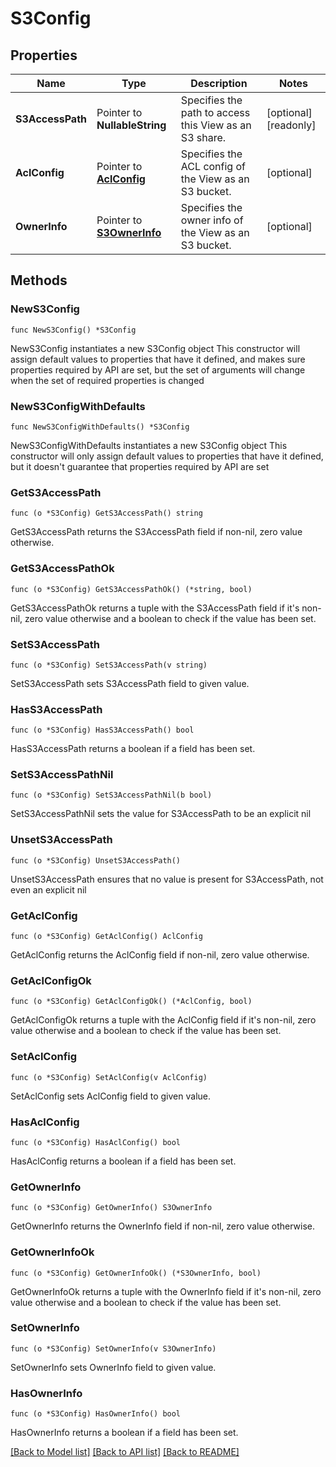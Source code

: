 # S3Config

## Properties

Name | Type | Description | Notes
------------ | ------------- | ------------- | -------------
**S3AccessPath** | Pointer to **NullableString** | Specifies the path to access this View as an S3 share. | [optional] [readonly] 
**AclConfig** | Pointer to [**AclConfig**](AclConfig.md) | Specifies the ACL config of the View as an S3 bucket. | [optional] 
**OwnerInfo** | Pointer to [**S3OwnerInfo**](S3OwnerInfo.md) | Specifies the owner info of the View as an S3 bucket. | [optional] 

## Methods

### NewS3Config

`func NewS3Config() *S3Config`

NewS3Config instantiates a new S3Config object
This constructor will assign default values to properties that have it defined,
and makes sure properties required by API are set, but the set of arguments
will change when the set of required properties is changed

### NewS3ConfigWithDefaults

`func NewS3ConfigWithDefaults() *S3Config`

NewS3ConfigWithDefaults instantiates a new S3Config object
This constructor will only assign default values to properties that have it defined,
but it doesn't guarantee that properties required by API are set

### GetS3AccessPath

`func (o *S3Config) GetS3AccessPath() string`

GetS3AccessPath returns the S3AccessPath field if non-nil, zero value otherwise.

### GetS3AccessPathOk

`func (o *S3Config) GetS3AccessPathOk() (*string, bool)`

GetS3AccessPathOk returns a tuple with the S3AccessPath field if it's non-nil, zero value otherwise
and a boolean to check if the value has been set.

### SetS3AccessPath

`func (o *S3Config) SetS3AccessPath(v string)`

SetS3AccessPath sets S3AccessPath field to given value.

### HasS3AccessPath

`func (o *S3Config) HasS3AccessPath() bool`

HasS3AccessPath returns a boolean if a field has been set.

### SetS3AccessPathNil

`func (o *S3Config) SetS3AccessPathNil(b bool)`

 SetS3AccessPathNil sets the value for S3AccessPath to be an explicit nil

### UnsetS3AccessPath
`func (o *S3Config) UnsetS3AccessPath()`

UnsetS3AccessPath ensures that no value is present for S3AccessPath, not even an explicit nil
### GetAclConfig

`func (o *S3Config) GetAclConfig() AclConfig`

GetAclConfig returns the AclConfig field if non-nil, zero value otherwise.

### GetAclConfigOk

`func (o *S3Config) GetAclConfigOk() (*AclConfig, bool)`

GetAclConfigOk returns a tuple with the AclConfig field if it's non-nil, zero value otherwise
and a boolean to check if the value has been set.

### SetAclConfig

`func (o *S3Config) SetAclConfig(v AclConfig)`

SetAclConfig sets AclConfig field to given value.

### HasAclConfig

`func (o *S3Config) HasAclConfig() bool`

HasAclConfig returns a boolean if a field has been set.

### GetOwnerInfo

`func (o *S3Config) GetOwnerInfo() S3OwnerInfo`

GetOwnerInfo returns the OwnerInfo field if non-nil, zero value otherwise.

### GetOwnerInfoOk

`func (o *S3Config) GetOwnerInfoOk() (*S3OwnerInfo, bool)`

GetOwnerInfoOk returns a tuple with the OwnerInfo field if it's non-nil, zero value otherwise
and a boolean to check if the value has been set.

### SetOwnerInfo

`func (o *S3Config) SetOwnerInfo(v S3OwnerInfo)`

SetOwnerInfo sets OwnerInfo field to given value.

### HasOwnerInfo

`func (o *S3Config) HasOwnerInfo() bool`

HasOwnerInfo returns a boolean if a field has been set.


[[Back to Model list]](../README.md#documentation-for-models) [[Back to API list]](../README.md#documentation-for-api-endpoints) [[Back to README]](../README.md)


